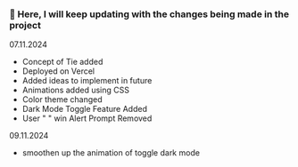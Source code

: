 ### 🚀 Here, I will keep updating with the changes being made in the project

07.11.2024
<ul>
  <li>Concept of Tie added</li>
  <li>Deployed on Vercel</li>
  <li>Added ideas to implement in future</li>
  <li>Animations added using CSS</li>
  <li>Color theme changed</li>
  <li>Dark Mode Toggle Feature Added</li>
  <li>User " " win Alert Prompt Removed</li>
  
</ul>

09.11.2024
<ul>
  <li>smoothen up the animation of toggle dark mode</li>
</ul>

